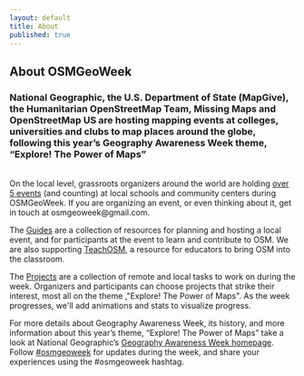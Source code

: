 ```yaml
---
layout: default
title: About
published: true
---
```


<div class='fill-blue'>
  <div class='liner clearfix center fill-darken3 dark col12'>
    <h2 class='pad2'>About OSMGeoWeek</h2>
  </div>
</div>


<div class='limiter pad4y clearfix'>
<h3>National Geographic, the U.S. Department of State (MapGive), the Humanitarian OpenStreetMap Team, Missing Maps and OpenStreetMap US are hosting mapping events at colleges, universities and clubs to map places around the globe, following this year’s Geography Awareness Week theme, “Explore! The Power of Maps”</h3>
<p/><br/>
<!--
National Geographic will host the flagship OpenStreetMap mapping party on Friday, Nov. 21, from 11 a.m. to 3 p.m. EST at National Geographic headquarters in Washington, D.C., with the goal of putting food resources on the map. Admission is free, but interested individuals should <a href="https://www.eventbrite.com/e/national-geographic-geography-awareness-week-mapping-party-tickets-13995325395">RSVP online</a>.
<p/>-->
On the local level, grassroots organizers around the world are holding <a href="{{site.baseurl}}/events/">over 5 events</a> (and counting) at local schools and community centers during OSMGeoWeek. If you are organizing an event, or even thinking about it, get in touch at osmgeoweek@gmail.com.
<p/>
The <a href="{{site.baseurl}}/plan/">Guides</a> are a collection of resources for planning and hosting a local event, and for participants at the event to learn and contribute to OSM. We are also supporting <a href="http://teachosm.org/">TeachOSM</a>, a resource for educators to bring OSM into the classroom.
<p/>
The <a href="{{site.baseurl}}/projects/">Projects</a> are a collection of remote and local tasks to work on during the week. Organizers and participants can choose projects that strike their interest, most all on the theme ,"Explore! The Power of Maps". As the week progresses, we'll add animations and stats to visualize progress.
<p/>
For more details about Geography Awareness Week, its history, and more information about this year’s theme, “Explore! The Power of Maps” take a look at National Geographic’s <a href="http://education.nationalgeographic.com/programs/geographyawarenessweek/">Geography Awareness Week homepage</a>. Follow <a href="https://twitter.com/search?q=%23osmgeoweek&src=typd">#osmgeoweek</a> for updates during the week, and share your experiences using the #osmgeoweek hashtag.
</div>

